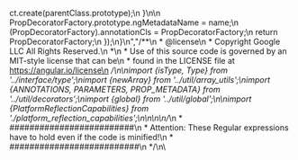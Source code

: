 ct.create(parentClass.prototype);\n    }\n\n    PropDecoratorFactory.prototype.ngMetadataName = name;\n    (<any>PropDecoratorFactory).annotationCls = PropDecoratorFactory;\n    return PropDecoratorFactory;\n  });\n}\n","/**\n * @license\n * Copyright Google LLC All Rights Reserved.\n *\n * Use of this source code is governed by an MIT-style license that can be\n * found in the LICENSE file at https://angular.io/license\n */\n\nimport {isType, Type} from '../interface/type';\nimport {newArray} from '../util/array_utils';\nimport {ANNOTATIONS, PARAMETERS, PROP_METADATA} from '../util/decorators';\nimport {global} from '../util/global';\n\nimport {PlatformReflectionCapabilities} from './platform_reflection_capabilities';\n\n\n\n/*\n * #########################\n * Attention: These Regular expressions have to hold even if the code is minified!\n * ##########################\n */\n\